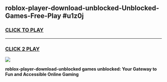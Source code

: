 
## roblox-player-download-unblocked-Unblocked-Games-Free-Play #u1z0j
<h3>
<a href="https://us.freeplayer.one?title=roblox-player-download-unblocked&ref=9M">CLICK TO PLAY</a></h3>
<hr>

<h3>
<a href="https://us.freeplayer.one?title=roblox-player-download-unblocked&ref=9M">CLICK 2 PLAY</a>
  
</h3>

<a href="https://us.freeplayer.one?title=roblox-player-download-unblocked&ref=9M"><img src="https://clearcache.store/games.png"></a>


**roblox-player-download-unblocked games unblocked: Your Gateway to Fun and Accessible Online Gaming**
